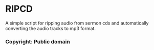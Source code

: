 # RIPCD

A simple script for ripping audio from sermon cds and automatically converting the audio tracks to mp3 format.

### Copyright:  Public domain